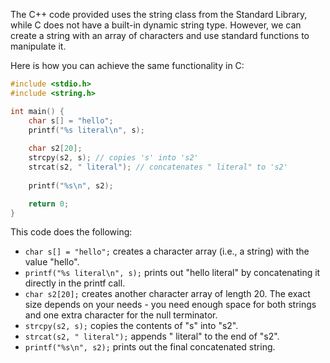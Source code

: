 The C++ code provided uses the string class from the Standard Library, while C does not have a built-in dynamic string type. However, we can create a string with an array of characters and use standard functions to manipulate it.

Here is how you can achieve the same functionality in C:

```c
#include <stdio.h>
#include <string.h>

int main() {
    char s[] = "hello";
    printf("%s literal\n", s);
    
    char s2[20];
    strcpy(s2, s); // copies 's' into 's2'
    strcat(s2, " literal"); // concatenates " literal" to 's2'
    
    printf("%s\n", s2);

    return 0;
}
```

This code does the following:
- `char s[] = "hello";` creates a character array (i.e., a string) with the value "hello".
- `printf("%s literal\n", s);` prints out "hello literal" by concatenating it directly in the printf call.
- `char s2[20];` creates another character array of length 20. The exact size depends on your needs - you need enough space for both strings and one extra character for the null terminator.
- `strcpy(s2, s);` copies the contents of "s" into "s2".
- `strcat(s2, " literal");` appends " literal" to the end of "s2".
- `printf("%s\n", s2);` prints out the final concatenated string.

